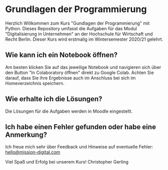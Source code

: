 # Grundlagen der Programmierung
Herzlich Willkommen zum Kurs "Gundlagen der Programmierung" mit Python. Dieses Repository umfasst die Aufgaben für das Modul "Digitalisierung in Unternehmen" an der Hochschule für Wirtschaft und Recht Berlin. Dieser Kurs wird erstmalig im Wintersemester 2020/21 gelehrt.

## Wie kann ich ein Notebook öffnen?
Am besten klicken Sie auf das jeweilige Notebook und navigieren sich über den Button "In Colaboratory öffnen" direkt zu Google Colab. Achten Sie darauf, dass Sie ihre Ergebnisse auch im Anschluss bei sich im Homeverzeichnis speichern.

## Wie erhalte ich die Lösungen?
Die Lösungen für die Aufgaben werden in Moodle eingestellt. 

## Ich habe einen Fehler gefunden oder habe eine Anmerkung?
Ich freue mich sehr über Feedback und Hinweise auf eventuelle Fehler: hello@mission-digital.com

Viel Spaß und Erfolg bei unserem Kurs!
Christopher Gerling
